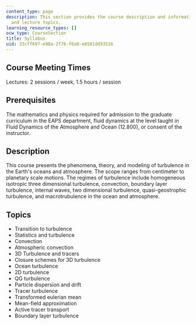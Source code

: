 ```yaml
---
content_type: page
description: This section provides the course description and information about prerequisites
  and lecture topics.
learning_resource_types: []
ocw_type: CourseSection
title: Syllabus
uid: 33cff697-e98a-2f76-f6a0-e8581dd93516
---
```


Course Meeting Times
--------------------

Lectures: 2 sessions / week, 1.5 hours / session

Prerequisites
-------------

The mathematics and physics required for admission to the graduate curriculum in the EAPS department, fluid dynamics at the level taught in Fluid Dynamics of the Atmosphere and Ocean (12.800), or consent of the instructor.

Description
-----------

This course presents the phenomena, theory, and modeling of turbulence in the Earth's oceans and atmosphere. The scope ranges from centimeter to planetary scale motions. The regimes of turbulence include homogeneous isotropic three dimensional turbulence, convection, boundary layer turbulence, internal waves, two dimensional turbulence, quasi-geostrophic turbulence, and macrotrubulence in the ocean and atmosphere.

Topics
------

*   Transition to turbulence
*   Statistics and turbulence
*   Convection
*   Atmospheric convection
*   3D Turbulence and tracers
*   Closure schemes for 3D turbulence
*   Ocean turbulence
*   2D turbulence
*   QG turbulence
*   Particle dispersion and drift
*   Tracer turbulence
*   Transformed eulerian mean
*   Mean-field approximation
*   Active tracer transport
*   Boundary layer turbulence